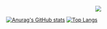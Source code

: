 <p align="center">
<img src="https://readme-typing-svg.herokuapp.com?color=%2336BCF7&lines=Amirhosein+Salimi;Android+developer" >
</p>

[![Anurag's GitHub stats](https://github-readme-stats.vercel.app/api?username=TheSalimi&count_private=true)](https://github.com/anuraghazra/github-readme-stats) [![Top Langs](https://github-readme-stats.vercel.app/api/top-langs/?username=TheSalimi&langs_count=8)](https://github.com/anuraghazra/github-readme-stats)
